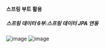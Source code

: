 #### 스프링 부트 활용
##### 스프링 데이터 6부:스프링 데이터 JPA 연동
![image](https://user-images.githubusercontent.com/40969203/110241885-9796da80-7f96-11eb-8037-879bf5f43fb2.png)
![image](https://user-images.githubusercontent.com/40969203/110241887-99f93480-7f96-11eb-85ee-62a91c2a4246.png)

